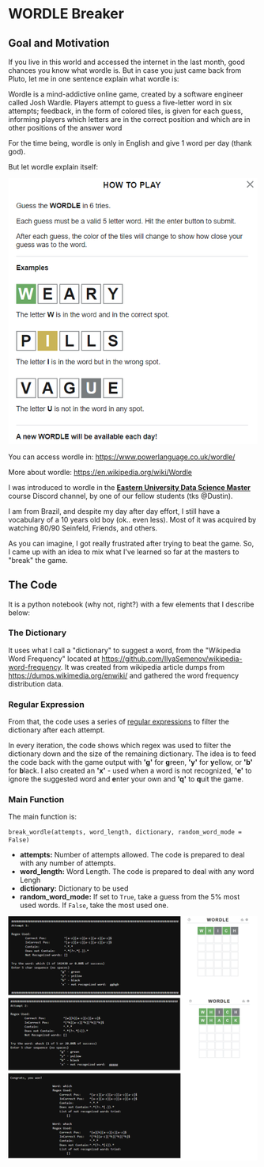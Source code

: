 
# WORDLE Breaker

## Goal and Motivation

If you live in this world and accessed the internet in the last month, good chances you know what wordle is. But in case you just came back from Pluto, let me in one sentence explain what wordle is:

Wordle is a mind-addictive online game, created by a software engineer called Josh Wardle. Players attempt to guess a five-letter word in six attempts; feedback, in the form of colored tiles, is given for each guess, informing players which letters are in the correct position and which are in other positions of the answer word

For the time being, wordle is only in English and give 1 word per day (thank god).

But let wordle explain itself:

![wordle instructions](wordle%20instructions.png)

You can access wordle in: https://www.powerlanguage.co.uk/wordle/

More about wordle: https://en.wikipedia.org/wiki/Wordle

I was introduced to wordle in the [**Eastern University Data Science Master**](https://www.eastern.edu/data) course Discord channel, by one of our fellow students (tks @Dustin). 

I am from Brazil, and despite my day after day effort, I still have a vocabulary of a 10 years old boy (ok.. even less). Most of it was acquired by watching 80/90 Seinfeld, Friends, and others.

As you can imagine, I got really frustrated after trying to beat the game. So, I came up with an idea to mix what I've learned so far at the masters to "break" the game.

## The Code

It is a python notebook (why not, right?) with a few elements that I describe below:

### The Dictionary

It uses what I call a "dictionary" to suggest a word, from the "Wikipedia Word Frequency" located at https://github.com/IlyaSemenov/wikipedia-word-frequency.
It was created from wikipedia article dumps from https://dumps.wikimedia.org/enwiki/ and gathered the word frequency distribution data.

### Regular Expression

From that, the code uses a series of [regular expressions](https://simple.wikipedia.org/wiki/Regular_expression#:~:text=A%20regular%20expression%20%28abbreviated%20regexp,of%20characters%20using%20syntactic%20rules.&text=A%20regular%20expression%20processor%20is,that%20examines%20a%20text%20string.) to filter the dictionary after each attempt. 

In every iteration, the code shows which regex was used to filter the dictionary down and the size of the remaining dictionary. The idea is to feed the code back with the game output with **'g'** for **g**reen, **'y'** for **y**ellow, or **'b'** for **b**lack. I also created an **'x'** - used when a word is not recognized, **'e'** to ignore the suggested word and **e**nter your own and **'q'** to **q**uit the game.


### Main Function
The main function is:

    break_wordle(attempts, word_length, dictionary, random_word_mode = False)

 - **attempts:** Number of attempts allowed. The code is prepared to deal
   with any number of attempts.
 - **word_length:** Word Length. The code is prepared to deal with any word
   Lengh  
 - **dictionary:** Dictionary to be used
 - **random_word_mode:** If set to `True`, take a guess from the 5% most
   used words. If `False`, take the most used one.


![game played](all%20attempts.png)

